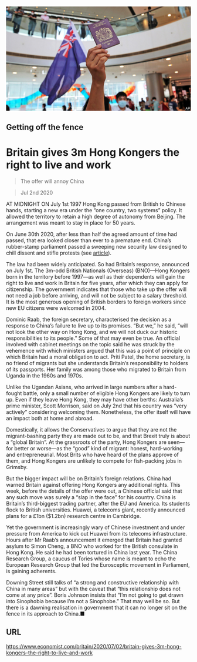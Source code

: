 ![](./images/20200704_BRP004_0.jpg)

## Getting off the fence

# Britain gives 3m Hong Kongers the right to live and work

> The offer will annoy China

> Jul 2nd 2020

AT MIDNIGHT ON July 1st 1997 Hong Kong passed from British to Chinese hands, starting a new era under the “one country, two systems” policy. It allowed the territory to retain a high degree of autonomy from Beijing. The arrangement was meant to stay in place for 50 years.

On June 30th 2020, after less than half the agreed amount of time had passed, that era looked closer than ever to a premature end. China’s rubber-stamp parliament passed a sweeping new security law designed to chill dissent and stifle protests (see [article](https://www.economist.com//china/2020/07/02/a-new-national-security-bill-to-intimidate-hong-kong)).

The law had been widely anticipated. So had Britain’s response, announced on July 1st. The 3m-odd British Nationals (Overseas) (BNO)—Hong Kongers born in the territory before 1997—as well as their dependents will gain the right to live and work in Britain for five years, after which they can apply for citizenship. The government indicates that those who take up the offer will not need a job before arriving, and will not be subject to a salary threshold. It is the most generous opening of British borders to foreign workers since new EU citizens were welcomed in 2004.

Dominic Raab, the foreign secretary, characterised the decision as a response to China’s failure to live up to its promises. “But we,” he said, “will not look the other way on Hong Kong, and we will not duck our historic responsibilities to its people.” Some of that may even be true. An official involved with cabinet meetings on the topic said he was struck by the vehemence with which ministers argued that this was a point of principle on which Britain had a moral obligation to act. Priti Patel, the home secretary, is no friend of migrants but she understands Britain’s responsibility to holders of its passports. Her family was among those who migrated to Britain from Uganda in the 1960s and 1970s.

Unlike the Ugandan Asians, who arrived in large numbers after a hard-fought battle, only a small number of eligible Hong Kongers are likely to turn up. Even if they leave Hong Kong, they may have other berths: Australia’s prime minister, Scott Morrison, said on July 2nd that his country was “very actively” considering welcoming them. Nonetheless, the offer itself will have an impact both at home and abroad.

Domestically, it allows the Conservatives to argue that they are not the migrant-bashing party they are made out to be, and that Brexit truly is about a “global Britain”. At the grassroots of the party, Hong Kongers are seen—for better or worse—as the “good” kind of migrant: honest, hard-working and entrepreneurial. Most Brits who have heard of the plans approve of them, and Hong Kongers are unlikely to compete for fish-packing jobs in Grimsby.

But the bigger impact will be on Britain’s foreign relations. China had warned Britain against offering Hong Kongers any additional rights. This week, before the details of the offer were out, a Chinese official said that any such move was surely a “slap in the face” for his country. China is Britain’s third-biggest trading partner, after the EU and America. Its students flock to British universities. Huawei, a telecoms giant, recently announced plans for a £1bn ($1.2bn) research centre in Cambridge.

Yet the government is increasingly wary of Chinese investment and under pressure from America to kick out Huawei from its telecoms infrastructure. Hours after Mr Raab’s announcement it emerged that Britain had granted asylum to Simon Cheng, a BNO who worked for the British consulate in Hong Kong. He said he had been tortured in China last year. The China Research Group, a caucus of Tories whose name is meant to echo the European Research Group that led the Eurosceptic movement in Parliament, is gaining adherents.

Downing Street still talks of “a strong and constructive relationship with China in many areas” but with the caveat that “this relationship does not come at any price”. Boris Johnson insists that “I’m not going to get drawn into Sinophobia because I’m not a Sinophobe.” That may well be so. But there is a dawning realisation in government that it can no longer sit on the fence in its approach to China.■

## URL

https://www.economist.com/britain/2020/07/02/britain-gives-3m-hong-kongers-the-right-to-live-and-work
